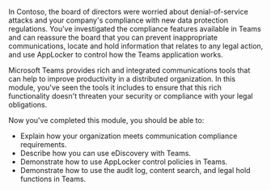 In Contoso, the board of directors were worried about denial-of-service attacks and your company's compliance with new data protection regulations. You've investigated the compliance features available in Teams and can reassure the board that you can prevent inappropriate communications, locate and hold information that relates to any legal action, and use AppLocker to control how the Teams application works.

Microsoft Teams provides rich and integrated communications tools that can help to improve productivity in a distributed organization. In this module, you've seen the tools it includes to ensure that this rich functionality doesn't threaten your security or compliance with your legal obligations.

Now you've completed this module, you should be able to:

- Explain how your organization meets communication compliance requirements.
- Describe how you can use eDiscovery with Teams.
- Demonstrate how to use AppLocker control policies in Teams.
- Demonstrate how to use the audit log, content search, and legal hold functions in Teams.
